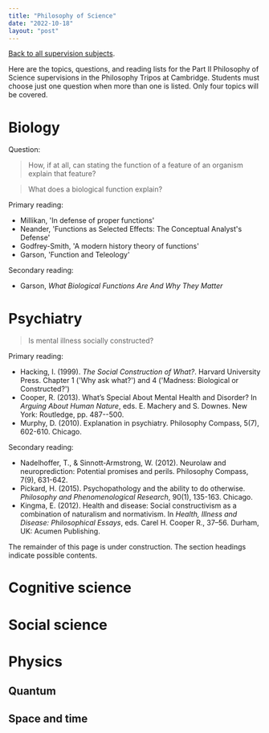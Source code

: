 ```yaml
---
title: "Philosophy of Science"
date: "2022-10-18"
layout: "post"
---
```


[Back to all supervision subjects](../).

Here are the topics, questions, and reading lists for the Part II Philosophy of Science supervisions in the Philosophy Tripos at Cambridge. Students must choose just one question when more than one is listed. Only four topics will be covered. 

# Biology

Question: 

> How, if at all, can stating the function of a feature of an organism explain that feature?

> What does a biological function explain? 

Primary reading: 

- Millikan, 'In defense of proper functions'
- Neander, 'Functions as Selected Effects: The Conceptual Analyst's Defense'
- Godfrey-Smith, 'A modern history theory of functions'
- Garson, 'Function and Teleology'

Secondary reading: 

- Garson, *What Biological Functions Are And Why They Matter*

# Psychiatry

> Is mental illness socially constructed? 

Primary reading: 

- Hacking, I. (1999). *The Social Construction of What?*. Harvard University Press. Chapter 1 ('Why ask what?') and 4 ('Madness: Biological or Constructed?')
- Cooper, R. (2013). What’s Special About Mental Health and Disorder? In *Arguing About Human Nature*, eds. E. Machery and S. Downes. New York: Routledge, pp. 487--500. 
- Murphy, D. (2010). Explanation in psychiatry. Philosophy Compass, 5(7), 602-610. Chicago. 

Secondary reading: 

- Nadelhoffer, T., & Sinnott‐Armstrong, W. (2012). Neurolaw and neuroprediction: Potential promises and perils. Philosophy Compass, 7(9), 631-642.
- Pickard, H. (2015). Psychopathology and the ability to do otherwise. *Philosophy and Phenomenological Research*, 90(1), 135-163. Chicago. 
- Kingma, E. (2012). Health and disease: Social constructivism as a combination of naturalism and normativism. In *Health, Illness and Disease: Philosophical Essays*, eds. Carel H. Cooper R., 37–56. Durham, UK: Acumen Publishing. 

The remainder of this page is under construction. The section headings indicate possible contents. 

# Cognitive science

# Social science

<!-- > Are there kinds of people? 

> What is the consequence of showing that something is socially constructed? 

> What is the best argument for the distinctiveness of social sciences in relation to natural sciences? Does it succeed? -->

# Physics

## Quantum

## Space and time